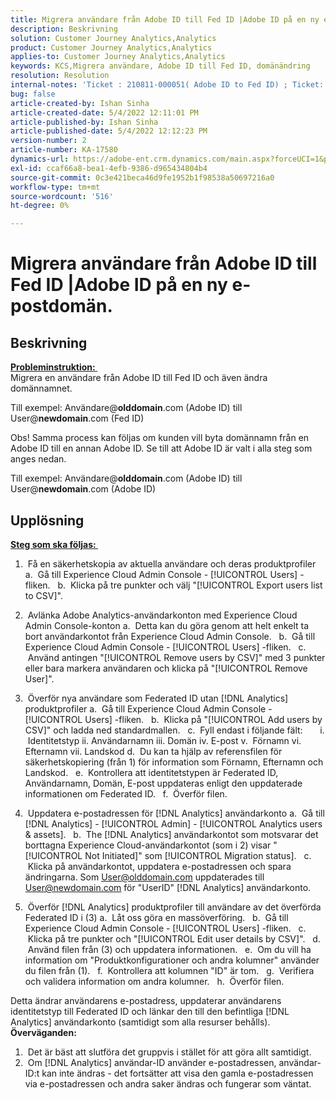 ```yaml
---
title: Migrera användare från Adobe ID till Fed ID |Adobe ID på en ny e-postdomän.
description: Beskrivning
solution: Customer Journey Analytics,Analytics
product: Customer Journey Analytics,Analytics
applies-to: Customer Journey Analytics,Analytics
keywords: KCS,Migrera användare, Adobe ID till Fed ID, domänändring
resolution: Resolution
internal-notes: 'Ticket : 210811-000051( Adobe ID to Fed ID) ; Ticket: 210916-000306 (Adobe ID to Adobe ID)'
bug: false
article-created-by: Ishan Sinha
article-created-date: 5/4/2022 12:11:01 PM
article-published-by: Ishan Sinha
article-published-date: 5/4/2022 12:12:23 PM
version-number: 2
article-number: KA-17580
dynamics-url: https://adobe-ent.crm.dynamics.com/main.aspx?forceUCI=1&pagetype=entityrecord&etn=knowledgearticle&id=0868c43f-a3cb-ec11-a7b5-6045bd00db25
exl-id: ccaf66a8-bea1-4efb-9386-d965434804b4
source-git-commit: 0c3e421beca46d9fe1952b1f98538a50697216a0
workflow-type: tm+mt
source-wordcount: '516'
ht-degree: 0%

---
```


# Migrera användare från Adobe ID till Fed ID |Adobe ID på en ny e-postdomän.

## Beskrivning

<u><b>Probleminstruktion: </b></u> <br>
Migrera en användare från Adobe ID till Fed ID och även ändra domännamnet.

Till exempel: Användare@<b>olddomain</b>.com (Adobe ID) till User@<b>newdomain</b>.com (Fed ID)



Obs! Samma process kan följas om kunden vill byta domännamn från en Adobe ID till en annan Adobe ID. Se till att Adobe ID är valt i alla steg som anges nedan.

Till exempel: Användare@<b>olddomain</b>.com (Adobe ID) till User@<b>newdomain</b>.com (Adobe ID)


## Upplösning


<u><b>Steg som ska följas: </b></u>

1)  Få en säkerhetskopia av aktuella användare och deras produktprofiler a.  Gå till Experience Cloud Admin Console - [!UICONTROL Users] -fliken.
  b.  Klicka på tre punkter och välj &quot;[!UICONTROL Export users list to CSV]&quot;.

2)  Avlänka Adobe Analytics-användarkonton med Experience Cloud Admin Console-konton a.  Detta kan du göra genom att helt enkelt ta bort användarkontot från Experience Cloud Admin Console.
  b.  Gå till Experience Cloud Admin Console - [!UICONTROL Users] -fliken.
  c.  Använd antingen &quot;[!UICONTROL Remove users by CSV]&quot; med 3 punkter eller bara markera användaren och klicka på &quot;[!UICONTROL Remove User]&quot;.

3)  Överför nya användare som Federated ID utan [!DNL Analytics] produktprofiler a.  Gå till Experience Cloud Admin Console - [!UICONTROL Users] -fliken.
  b.  Klicka på &quot;[!UICONTROL Add users by CSV]&quot; och ladda ned standardmallen.
  c.  Fyll endast i följande fält:       i.  Identitetstyp ii. Användarnamn iii. Domän iv. E-post v.  Förnamn vi. Efternamn vii. Landskod d.  Du kan ta hjälp av referensfilen för säkerhetskopiering (från 1) för information som Förnamn, Efternamn och Landskod.
  e.  Kontrollera att identitetstypen är Federated ID, Användarnamn, Domän, E-post uppdateras enligt den uppdaterade informationen om Federated ID.
  f.  Överför filen.

4)  Uppdatera e-postadressen för [!DNL Analytics] användarkonto a.  Gå till [!DNL Analytics] - [!UICONTROL Admin] - [!UICONTROL Analytics users & assets].
  b.  The [!DNL Analytics] användarkontot som motsvarar det borttagna Experience Cloud-användarkontot (som i 2) visar &quot;[!UICONTROL Not Initiated]&quot; som [!UICONTROL Migration status].
  c.  Klicka på användarkontot, uppdatera e-postadressen och spara ändringarna. Som User@olddomain.com uppdaterades till User@newdomain.com för &quot;UserID&quot; [!DNL Analytics] användarkonto.

5)  Överför [!DNL Analytics] produktprofiler till användare av det överförda Federated ID i (3) a.  Låt oss göra en massöverföring.
  b.  Gå till Experience Cloud Admin Console - [!UICONTROL Users] -fliken.
  c.  Klicka på tre punkter och &quot;[!UICONTROL Edit user details by CSV]&quot;.
  d.  Använd filen från (3) och uppdatera informationen.
  e.  Om du vill ha information om &quot;Produktkonfigurationer och andra kolumner&quot; använder du filen från (1).
  f.  Kontrollera att kolumnen &quot;ID&quot; är tom.
  g.  Verifiera och validera information om andra kolumner.
  h.  Överför filen.

Detta ändrar användarens e-postadress, uppdaterar användarens identitetstyp till Federated ID och länkar den till den befintliga [!DNL Analytics] användarkonto (samtidigt som alla resurser behålls).
 
<b>Överväganden:</b>
1)  Det är bäst att slutföra det gruppvis i stället för att göra allt samtidigt.
2)  Om [!DNL Analytics] användar-ID använder e-postadressen, användar-ID:t kan inte ändras - det fortsätter att visa den gamla e-postadressen via e-postadressen och andra saker ändras och fungerar som väntat.
